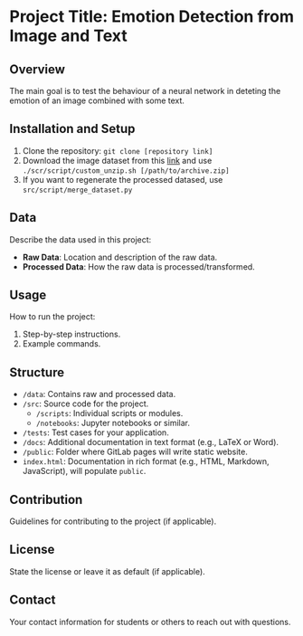 # Project Title: Emotion Detection from Image and Text

## Overview
The main goal is to test the behaviour of a neural network in deteting the emotion of an image combined with some text.

## Installation and Setup
1. Clone the repository: `git clone [repository link]`
2. Download the image dataset from this [link](https://www.kaggle.com/datasets/msambare/fer2013?resource=download) and use `./scr/script/custom_unzip.sh [/path/to/archive.zip]`
3. If you want to regenerate the processed datased, use `src/script/merge_dataset.py`

## Data
Describe the data used in this project:
- **Raw Data**: Location and description of the raw data.
- **Processed Data**: How the raw data is processed/transformed.

## Usage
How to run the project:
1. Step-by-step instructions.
2. Example commands.

## Structure
- `/data`: Contains raw and processed data.
- `/src`: Source code for the project.
  - `/scripts`: Individual scripts or modules.
  - `/notebooks`: Jupyter notebooks or similar.
- `/tests`: Test cases for your application.
- `/docs`: Additional documentation in text format (e.g., LaTeX or Word).
- `/public`: Folder where GitLab pages will write static website. 
- `index.html`: Documentation in rich format (e.g., HTML, Markdown, JavaScript), will populate `public`.

## Contribution
Guidelines for contributing to the project (if applicable).

## License
State the license or leave it as default (if applicable).

## Contact
Your contact information for students or others to reach out with questions.
